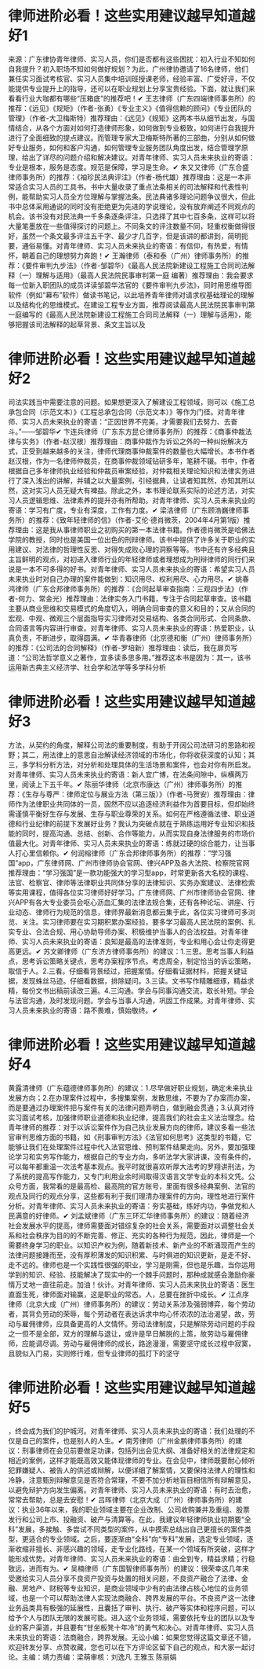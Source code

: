 # 律师进阶必看！这些实用建议越早知道越好1

来源：广东律协青年律师、实习人员，你们是否都有这些困扰：初入行业不知如何自我提升？初入职场不知如何做好规划？为此，广州律协邀请了16名律师，他们兼任实习面试考核官、实习人员集中培训班授课老师，经验丰富、广受好评，不仅能提供专业提升上的指导，还可以在职业规划上分享宝贵经验。下面，就让我们来看看行业大咖都有哪些“压箱底”的推荐吧！✔ 王志律师（广东四端律师事务所）的推荐：《远见》《规矩》（作者-张勇）《专业主义》《值得信赖的顾问》《专业团队的管理》（作者-大卫梅斯特）推荐理由：《远见》《规矩》这两本书从细节出发，与国情结合，从各个方面对如何打造律师形象，如何做到专业极致，如何进行自我提升进行了全面细致的提点建议。而管理专家大卫梅斯特所著的三部曲，分别从如何做好专业服务，如何和客户沟通，如何管理专业服务团队角度出发，结合管理学原理，给出了详尽的问题介绍和解决建议。对青年律师、实习人员未来执业的寄语：专业是根本，服务是态度。规范是保障，学习是生命。✔ 朱又又律师（广东合盛律师事务所）的推荐：《袖珍民法典评注》（作者-杨代雄）推荐理由：这是一本非常适合实习人员的工具书。书中大量收录了重点法条相关的司法解释和代表性判例，能帮助实习人员全方位理解与掌握法条。民法典诸多理论问题争议很大，但此书中总体采用通说的同时没有拒绝更为先进的学说理论，没有放弃阐述不同观点的机会。该书没有对民法典一千多条逐条评注，只选择了其中七百多条，这样可以将大量笔墨放在一些值得探讨的问题上。不同条文的评注数量不同，轻重权衡做得很好，虽然一个条文最多评注五千字、最少才几百字，但是该讲的都讲到，简明扼要，通俗易懂。对青年律师、实习人员未来执业的寄语：有信仰，有热爱，有情怀，朝着自己的理想努力奔跑！✔ 王瀚律师（泰和泰（广州）律师事务所）的推荐：《要件审判九步法》（作者-邹碧华）《最高人民法院新建设工程施工合同司法解释（一）理解与适用》（最高人民法院民事审判第一庭 编著）推荐理由：我会要求每一位新入职团队的成员详读邹碧华法官的《要件审判九步法》，同时用思维导图软件（例如“幕布”软件）做读书笔记，以此培养青年律师对请求权基础理论的理解以及结构化的思维模式。在建设工程专业方面，推荐阅读最高人民法院民事审判第一庭编写的《最高人民法院新建设工程施工合同司法解释（一）理解与适用》，能够把握该司法解释的起草背景、条文主旨以及

# 律师进阶必看！这些实用建议越早知道越好2

司法实践当中需要注意的问题。如果想更深入了解建设工程领域，则可以《施工总承包合同（示范文本）》《工程总承包合同（示范文本）》等作为门径。对青年律师、实习人员未来执业的寄语：“正因世界不完美，才需要我们去努力、去奋斗。”——邹碧华✔ 卞连兵律师（广东东方昆仑律师事务所）的推荐：《商事仲裁法律与实务》（作者-赵汉根）推荐理由：商事仲裁作为诉讼之外的一种纠纷解决方式，正受到越来越多的关注，律师代理商事仲裁案件的数量也大幅增长。本书作者赵汉根，作为一名律师仲裁员，在商事仲裁领域钻研多年，笔耕不辍。书中，作者根据自己多年律师执业经验和仲裁员审案经验，对仲裁相关理论知识和法律实务进行了深入浅出的讲解，并辅之以大量案例，引经据典，让读者知其然，亦知其所以然，这对实习人员无疑大有裨益。除此之外，本书理论联系实际的论述方法，对实习人员逻辑思维、法律素养的提升亦有所帮助。对青年律师、实习人员未来执业的寄语：学习有广度，专业有深度，工作有力度。✔ 梁洁律师（广东顾浩巍律师事务所）的推荐：《致年轻律师的信》（作者-艾伦·德肖微茨，2004年4月第1版）推荐理由：这是我从事律师职业之初购买的第一本法律书籍。作者德肖微茨是哈佛法学院的教授，同时也是美国一位出色的刑辩律师。该书中提供了许多关于职业的实用建议、对法律的哲理性反思、对得失成败心理的洞察等等。书中还有许多经典且主旨鲜明的观点，对初进入律师行业的年轻律师或者理想成为刑辩律师的同行们来说是一本不可多得的好书。对青年律师、实习人员未来执业的寄语：希望实习人员未来执业时对自己办理的案件能做到：知识用尽、权利用尽、心力用尽。✔ 姚春鸿律师（广东合邦律师事务所）的推荐：《合同起草审查指南：三观四步法》（作者-何力、常金光）推荐理由：法律实务入门书籍，专注于合同起草审查。该书籍主要从商业思维和交易模式的角度切入，明确合同审查的意义和目的；又从合同的宏观、中观、微观三个层面指导实习律师对交易结构、各类合同形式、合同条款、合同语言等内容进行审查。对青年律师、实习人员未来执业的寄语：热爱职业，认真负责，不断进步，取得圆满。✔ 华青春律师（北京德和衡（广州）律师事务所）的推荐：《公司法的合同解释》（作者-罗培新）推荐理由：读后，我在扉页写道：“公司法哲学意义之著作，宜多读多思多用。”推荐这本书是因为：其一，该书运用新古典主义经济学、社会学和法学等多学科分析

# 律师进阶必看！这些实用建议越早知道越好3

方法，从契约的角度，解释公司法的重要制度，有助于开阔公司法研习的思路和视野；其二，用法律上的意思自治解读经济领域的市场化，你将收获深度的认知；其三，多学科分析方法，对分析和处理具体的生活场景和案件，也会对你有所启发。对青年律师、实习人员未来执业的寄语：新人宜广博，在法条间隙中，纵横两万里，阅读上下五千年。✔ 陈丽华律师（北京市康达（广州）律师事务所）的推荐：《生存与尊严：律师定位与展业方法（第三版）》（作者-马贺安）推荐理由：律师作为法律职业共同体的一员，固然不应以追逐经济利益作为首要目标，但却始终需谨慎平衡好生存与发展、生存与职业尊荣的关系。如何在严格遵循法律、职业道德和行业纪律的前提下发展好业务？我认为突破点就在于熟练运用好专业知识和技能的同时，提高沟通、总结、创新、合作等能力，从而实现自身法律服务的市场价值最大化。对青年律师、实习人员未来执业的寄语：练就过硬的综合能力，让当事人打心里信赖你。✔ 何润榕律师（广东合邦律师事务所）的推荐：“学习强国”app，广东律师网、广州市律师协会官网、律兴APP及各大法院、检察院官网推荐理由：“学习强国”是一款功能强大的学习型app，时常更新各大名校的课程、法官、检察官、律师等法律职业共同体分享的法律知识、实务办案建议、法律检索等实用课程，值得各位实习律师好好学习。广东律师网、广州市律师协会官网、律兴APP有各大专业委员会呕心沥血汇集的法律法规合集，还有各种论坛、讲座、行业动态、律师行为规范的信息，律师界最新消息都云集于此，各位实习律师可多浏览、关注。实习律师要在实习期积累办案经验，要多学习最高人民法院的案例、扎实专业、合法合规、用心协助导师办案、积极维护当事人的合法权益。对青年律师、实习人员未来执业的寄语：良知是最高的法律准则，专业和用心会让你走得更高更远。✔ 苏文卿律师（广东济方律师事务所）的建议：1.三思。思考当事人利益点，思考诉讼策略关键点，思考办案程序节点。考虑周全，制定恰当的诉讼策略，取信于人。2.三看。仔细看背景经过，把握案情。仔细看证据材料，把握关键证据，发现蛛丝马迹。仔细看数据，排除疑问。3.三读。文书写作精雕细琢，精益求精，每份文书出稿前读改三遍。4.三沟通。学会与同事沟通交流，取长补短。学会与法官沟通，及时发现问题。学会与当事人沟通，巩固工作成果。对青年律师、实习人员未来执业的寄语：路不畏难，慎始敬终。✔

# 律师进阶必看！这些实用建议越早知道越好4

 黄露清律师（广东蕴德律师事务所）的建议：1.尽早做好职业规划，确定未来执业发展方向；2.在办理案件过程中，多搜集案例，发散思维，不要为了办案而办案，而是要通过办理案件把与案件有关的法律问题弄明白，做到融会贯通；3.认真对待实习面试考核，加强律师职业道德和执业纪律，提高我们的社会主义法治理念。给青年律师的推荐：对于以诉讼案件作为自己执业发展方向的律师，建议多看一些法官审判思维方面的书籍，如《刑事审判方法》《法官如何思考》这类型的书籍，它能够让我们在处理案件过程中代入法官思维、预判案件结果走向。另外，要加强理论学习和实务写作能力，根据自己的专业方向，多听法学大家讲课，没有条件的，可以每年都重温一次法考基本观点。我平时就很喜欢听厚大法考的罗翔讲刑法，为了系统的提高写作能力，又专门利用业余时间取得汉语言文学专业的本科文凭。公众号方面，我常看的是最高检、最高院的官方账号，里面有很多经典案例、法官的观点及同行的观点分享，这些都有利于我们理清办理案件的方向，理性地进行案件分析。对青年律师、实习人员未来执业的寄语：夯实基础，练好内功，争做党和人民满意的好律师。✔ 刘孟斌律师（广东三环汇华律师事务所）的建议：随着经济社会发展水平的提高，律师需要面对错综复杂的社会关系，需要面对以调整社会关系和社会秩序为目的的不断完善、修正、充实的各种行为规范，因此，律师是一个需要终身学习的职业。以知识产权为例，随着新技术、新产业的不断涌现而产生的法律问题接踵而至，没有厚积薄发的知识积累、与时俱进的知识更新，是走不好、走不远的。律师也是一个实践性很强的职业，学习是刚需，但也是乐趣，当你运用学到的知识、经验、技能解决了现实中的一个棘手问题时，那种成就感会激励你豪情万丈地一直往前走。加油！伙计。对青年律师、实习人员未来执业的寄语：医生直面生死，律师面对输赢，这是职业的常态。人，总要在挫折中成长。✔ 江点序律师（北京大成（广州）律师事务所）的建议：劳动关系涉及强弱博弈，每个劳动者，其背负劳动的荣辱，每个劳动者在表达诉求中均心怀浓浓的法治渴望，故，劳动与雇佣律师，应具备更高的人文情怀。劳动法律制度，只是解除劳动问题的手段之一但不是全部，双方的理解与退让，或许是早日解脱的上策，故劳动与雇佣律师，应能调尽调。劳动与雇佣律师的成长，路途漫漫，需要坚守成长过程中寂寞，且貌似入门易，实则修行难，但专业律师的孤灯下的坚守

# 律师进阶必看！这些实用建议越早知道越好5

，终会成为我们的护城河。对青年律师、实习人员未来执业的寄语：我们处理的不仅是自己的案件，也是别人的人生。✔ 南芳律师（广州金鹏律师事务所）的建议：刑事律师在会见前要做足功课，包括列出会见大纲、准备好相关的法律规定和相近的案例，这样才能既高效又能体现律师的专业。在会见中，律师既要耐心倾听犯罪嫌疑人、被告人的供述或辩解，以便详细了解案情，又要保持法律人的理性和冷静，注意甄别辩解意见是否符合常理，不要不加分析地盲目相信所有辩解意见，以避免辩护方向发生偏离。对青年律师、实习人员未来执业的寄语：有时去治愈，常常去帮助，总是去安慰！✔ 吕晖律师（北京大成（广州）律师事务所）的建议：执业36年以来，我的职业领域主要在企业改制、公司收购兼并及重组、股票发行和公司上市、投融资、破产与清算等。在此，我建议年轻律师执业初期要“全科”发展，多接触、多尝试不同类型的案件，从中摸索总结出自己更擅长的案件类型，更适合的专业领域。之后，要逐渐由“全科”向“专科”发展，选定专业领域，逐渐收缩非擅长、非感兴趣的领域，走专业化路线，在某一个领域有所突破，这样才能形成优势。对青年律师、实习人员未来执业的寄语：由全到专，精益求精；行稳致远，进而有为。✔ 吴楠律师（广东国智律师事务所）的建议：很荣幸这几年来受邀给实习人员分享不良资产投资与处置的相关问题，不良资产融合了法律、金融、房地产、财税等专业知识，是商业领域中少有的由法律占核心地位的业务领域，也是一个可以帮助法律人实现法商融合、跨界发展的平台。不良资产这一法律业务品类具有极强的延展性，且囊括了审判、执行、破产等实体和程序问题，可以给予个人与团队无限的发展可能。进入这个业务领域，需要依托专业的团队以及专业的客户渠道，并且要有“甘坐板凳十年冷”的勇气和决心。对青年律师、实习人员未来执业的寄语：法商融合，跨界发展。无讼小编：如果您觉得这篇文章还不错，欢迎转发分享、点赞收藏，您也可以在下方评论区留下自己的观点，和大家一起讨论。主编：靖力责编：梁萌审核：刘逸凡 王雅玉 陈丽娟

